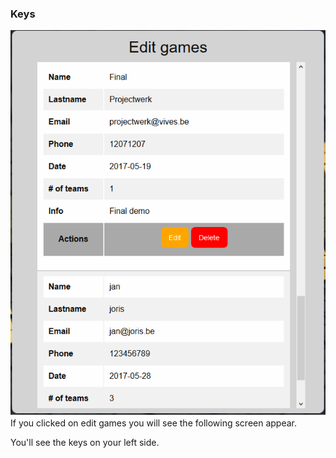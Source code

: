 ### **Keys**
![](/assets/Editgames.png)
If you clicked on edit games you will see the following screen appear.

You'll see the keys on your left side.